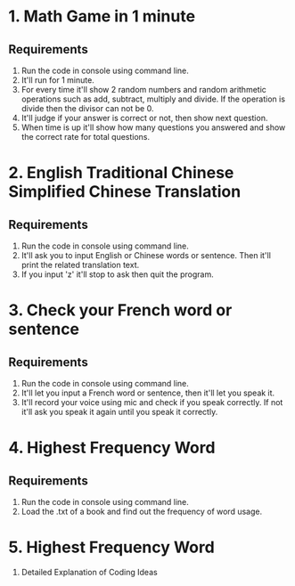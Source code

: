 # 1. Math Game in 1 minute 

## Requirements

1. Run the code in console using command line.
2. It'll run for 1 minute.
3. For every time it'll show 2 random numbers and random arithmetic operations such as add, subtract, multiply and divide. If the operation is divide then the divisor can not be 0.
4. It'll judge if your answer is correct or not, then show next question.
5. When time is up it'll show how many questions you answered and show the correct rate for total questions.

# 2. English Traditional Chinese Simplified Chinese Translation

## Requirements
1. Run the code in console using command line.
2. It'll ask you to input English or Chinese words or sentence. Then it'll print the related translation text.
3. If you input 'z' it'll stop to ask then quit the program.
   
# 3. Check your French word or sentence

## Requirements

1. Run the code in console using command line.
2. It'll let you input a French word or sentence, then it'll let you speak it.
3. It'll record your voice using mic and check if you speak correctly. If not it'll ask you speak it again until you speak it correctly.

# 4. Highest Frequency Word

## Requirements

1. Run the code in console using command line.
2. Load the .txt of a book and find out the frequency of word usage.
   
# 5. Highest Frequency Word
1. Detailed Explanation of Coding Ideas



